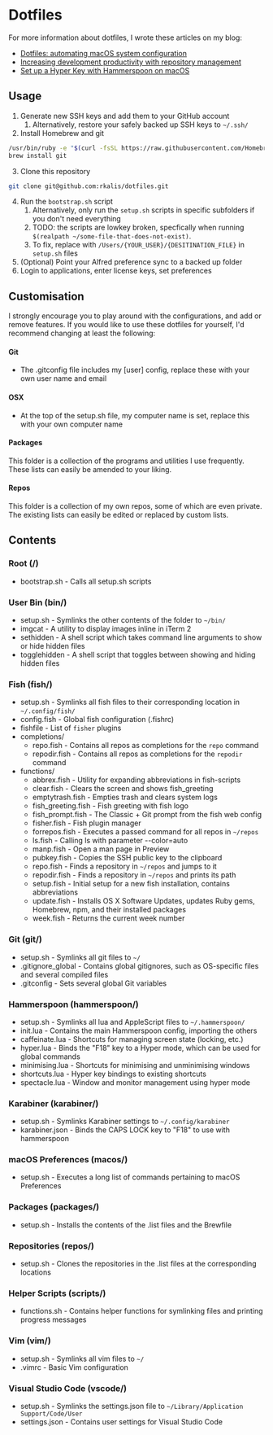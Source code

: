 # Dotfiles

For more information about dotfiles, I wrote these articles on my blog:
* [Dotfiles: automating macOS system configuration](https://kalis.me/dotfiles-automating-macos-system-configuration/)
* [Increasing development productivity with repository management](https://kalis.me/increasing-development-productivity-repository-management/)
* [Set up a Hyper Key with Hammerspoon on macOS](https://kalis.me/setup-hyper-key-hammerspoon-macos/)

## Usage
1. Generate new SSH keys and add them to your GitHub account
    1. Alternatively, restore your safely backed up SSH keys to `~/.ssh/`
2. Install Homebrew and git
  ```bash
  /usr/bin/ruby -e "$(curl -fsSL https://raw.githubusercontent.com/Homebrew/install/master/install)"
  brew install git
  ```
3. Clone this repository
  ```bash
  git clone git@github.com:rkalis/dotfiles.git
  ```
4. Run the `bootstrap.sh` script
    1. Alternatively, only run the `setup.sh` scripts in specific subfolders if you don't need everything
    2. TODO: the scripts are lowkey broken, specfically when running `$(realpath ~/some-file-that-does-not-exist)`. 
      1. To fix, replace with `/Users/{YOUR_USER}/{DESITINATION_FILE}` in `setup.sh` files
5. (Optional) Point your Alfred preference sync to a backed up folder
6. Login to applications, enter license keys, set preferences

## Customisation
I strongly encourage you to play around with the configurations, and add or remove features.
If you would like to use these dotfiles for yourself, I'd recommend changing at least the following:

#### Git
* The .gitconfig file includes my [user] config, replace these with your own user name and email

#### OSX
* At the top of the setup.sh file, my computer name is set, replace this with your own computer name

#### Packages
This folder is a collection of the programs and utilities I use frequently. These lists can easily be amended to your liking.

#### Repos
This folder is a collection of my own repos, some of which are even private. The existing lists can easily be edited or replaced by custom lists.

## Contents
### Root (/)
* bootstrap.sh - Calls all setup.sh scripts

### User Bin (bin/)
* setup.sh - Symlinks the other contents of the folder to `~/bin/`
* imgcat - A utility to display images inline in iTerm 2
* sethidden - A shell script which takes command line arguments to show or hide hidden files
* togglehidden - A shell script that toggles between showing and hiding hidden files

### Fish (fish/)
* setup.sh - Symlinks all fish files to their corresponding location in `~/.config/fish/`
* config.fish - Global fish configuration (.fishrc)
* fishfile - List of `fisher` plugins
* completions/
  * repo.fish - Contains all repos as completions for the `repo` command
  * repodir.fish - Contains all repos as completions for the `repodir` command
* functions/
  * abbrex.fish - Utility for expanding abbreviations in fish-scripts
  * clear.fish - Clears the screen and shows fish_greeting
  * emptytrash.fish - Empties trash and clears system logs
  * fish_greeting.fish - Fish greeting with fish logo
  * fish_prompt.fish - The Classic + Git prompt from the fish web config
  * fisher.fish - Fish plugin manager
  * forrepos.fish - Executes a passed command for all repos in `~/repos`
  * ls.fish - Calling ls with parameter --color=auto
  * manp.fish - Open a man page in Preview
  * pubkey.fish - Copies the SSH public key to the clipboard
  * repo.fish - Finds a repository in `~/repos` and jumps to it
  * repodir.fish - Finds a repository in `~/repos` and prints its path
  * setup.fish - Initial setup for a new fish installation, contains abbreviations
  * update.fish - Installs OS X Software Updates, updates Ruby gems, Homebrew, npm, and their installed packages
  * week.fish - Returns the current week number

### Git (git/)
* setup.sh - Symlinks all git files to `~/`
* .gitignore_global - Contains global gitignores, such as OS-specific files and several compiled files
* .gitconfig - Sets several global Git variables

### Hammerspoon (hammerspoon/)
* setup.sh - Symlinks all lua and AppleScript files to `~/.hammerspoon/`
* init.lua - Contains the main Hammerspoon config, importing the others
* caffeinate.lua - Shortcuts for managing screen state (locking, etc.)
* hyper.lua - Binds the "F18" key to a Hyper mode, which can be used for global commands
* minimising.lua - Shortcuts for minimising and unminimising windows
* shortcuts.lua - Hyper key bindings to existing shortcuts
* spectacle.lua - Window and monitor management using hyper mode

### Karabiner (karabiner/)
* setup.sh - Symlinks Karabiner settings to `~/.config/karabiner`
* karabiner.json - Binds the CAPS LOCK key to "F18" to use with hammerspoon

### macOS Preferences (macos/)
* setup.sh - Executes a long list of commands pertaining to macOS Preferences

### Packages (packages/)
* setup.sh - Installs the contents of the .list files and the Brewfile

### Repositories (repos/)
* setup.sh - Clones the repositories in the .list files at the corresponding locations

### Helper Scripts (scripts/)
* functions.sh - Contains helper functions for symlinking files and printing progress messages

### Vim (vim/)
* setup.sh - Symlinks all vim files to `~/`
* .vimrc - Basic Vim configuration

### Visual Studio Code (vscode/)
* setup.sh - Symlinks the settings.json file to `~/Library/Application Support/Code/User`
* settings.json - Contains user settings for Visual Studio Code
